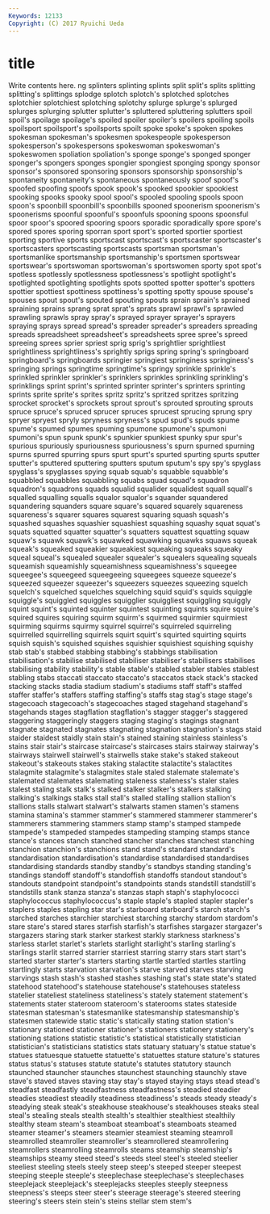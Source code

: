 ```yaml
---
Keywords: 12133 
Copyright: (C) 2017 Ryuichi Ueda
---
```


# title

Write contents here.
ng splinters
splinting splints split split's splits splitting splitting's splittings splodge splotch
splotch's splotched splotches splotchier splotchiest splotching splotchy splurge splurge's splurged
splurges splurging splutter splutter's spluttered spluttering splutters spoil spoil's spoilage
spoilage's spoiled spoiler spoiler's spoilers spoiling spoils spoilsport spoilsport's spoilsports
spoilt spoke spoke's spoken spokes spokesman spokesman's spokesmen spokespeople spokesperson
spokesperson's spokespersons spokeswoman spokeswoman's spokeswomen spoliation spoliation's sponge sponge's sponged
sponger sponger's spongers sponges spongier spongiest sponging spongy sponsor sponsor's
sponsored sponsoring sponsors sponsorship sponsorship's spontaneity spontaneity's spontaneous spontaneously spoof
spoof's spoofed spoofing spoofs spook spook's spooked spookier spookiest spooking
spooks spooky spool spool's spooled spooling spools spoon spoon's spoonbill
spoonbill's spoonbills spooned spoonerism spoonerism's spoonerisms spoonful spoonful's spoonfuls spooning
spoons spoonsful spoor spoor's spoored spooring spoors sporadic sporadically spore
spore's spored spores sporing sporran sport sport's sported sportier sportiest
sporting sportive sports sportscast sportscast's sportscaster sportscaster's sportscasters sportscasting sportscasts
sportsman sportsman's sportsmanlike sportsmanship sportsmanship's sportsmen sportswear sportswear's sportswoman sportswoman's
sportswomen sporty spot spot's spotless spotlessly spotlessness spotlessness's spotlight spotlight's
spotlighted spotlighting spotlights spots spotted spotter spotter's spotters spottier spottiest
spottiness spottiness's spotting spotty spouse spouse's spouses spout spout's spouted
spouting spouts sprain sprain's sprained spraining sprains sprang sprat sprat's
sprats sprawl sprawl's sprawled sprawling sprawls spray spray's sprayed sprayer
sprayer's sprayers spraying sprays spread spread's spreader spreader's spreaders spreading
spreads spreadsheet spreadsheet's spreadsheets spree spree's spreed spreeing sprees sprier
spriest sprig sprig's sprightlier sprightliest sprightliness sprightliness's sprightly sprigs spring
spring's springboard springboard's springboards springier springiest springiness springiness's springing springs
springtime springtime's springy sprinkle sprinkle's sprinkled sprinkler sprinkler's sprinklers sprinkles
sprinkling sprinkling's sprinklings sprint sprint's sprinted sprinter sprinter's sprinters sprinting
sprints sprite sprite's sprites spritz spritz's spritzed spritzes spritzing sprocket
sprocket's sprockets sprout sprout's sprouted sprouting sprouts spruce spruce's spruced
sprucer spruces sprucest sprucing sprung spry spryer spryest spryly spryness
spryness's spud spud's spuds spume spume's spumed spumes spuming spumone
spumone's spumoni spumoni's spun spunk spunk's spunkier spunkiest spunky spur
spur's spurious spuriously spuriousness spuriousness's spurn spurned spurning spurns spurred
spurring spurs spurt spurt's spurted spurting spurts sputter sputter's sputtered
sputtering sputters sputum sputum's spy spy's spyglass spyglass's spyglasses spying
squab squab's squabble squabble's squabbled squabbles squabbling squabs squad squad's
squadron squadron's squadrons squads squalid squalider squalidest squall squall's squalled
squalling squalls squalor squalor's squander squandered squandering squanders square square's
squared squarely squareness squareness's squarer squares squarest squaring squash squash's
squashed squashes squashier squashiest squashing squashy squat squat's squats squatted
squatter squatter's squatters squattest squatting squaw squaw's squawk squawk's squawked
squawking squawks squaws squeak squeak's squeaked squeakier squeakiest squeaking squeaks
squeaky squeal squeal's squealed squealer squealer's squealers squealing squeals squeamish
squeamishly squeamishness squeamishness's squeegee squeegee's squeegeed squeegeeing squeegees squeeze squeeze's
squeezed squeezer squeezer's squeezers squeezes squeezing squelch squelch's squelched squelches
squelching squid squid's squids squiggle squiggle's squiggled squiggles squigglier squiggliest
squiggling squiggly squint squint's squinted squinter squintest squinting squints squire
squire's squired squires squiring squirm squirm's squirmed squirmier squirmiest squirming
squirms squirmy squirrel squirrel's squirreled squirreling squirrelled squirrelling squirrels squirt
squirt's squirted squirting squirts squish squish's squished squishes squishier squishiest
squishing squishy stab stab's stabbed stabbing stabbing's stabbings stabilisation stabilisation's
stabilise stabilised stabiliser stabiliser's stabilisers stabilises stabilising stability stability's stable
stable's stabled stabler stables stablest stabling stabs staccati staccato staccato's
staccatos stack stack's stacked stacking stacks stadia stadium stadium's stadiums
staff staff's staffed staffer staffer's staffers staffing staffing's staffs stag
stag's stage stage's stagecoach stagecoach's stagecoaches staged stagehand stagehand's stagehands
stages stagflation stagflation's stagger stagger's staggered staggering staggeringly staggers staging
staging's stagings stagnant stagnate stagnated stagnates stagnating stagnation stagnation's stags
staid staider staidest staidly stain stain's stained staining stainless stainless's
stains stair stair's staircase staircase's staircases stairs stairway stairway's stairways
stairwell stairwell's stairwells stake stake's staked stakeout stakeout's stakeouts stakes
staking stalactite stalactite's stalactites stalagmite stalagmite's stalagmites stale staled stalemate
stalemate's stalemated stalemates stalemating staleness staleness's staler stales stalest staling
stalk stalk's stalked stalker stalker's stalkers stalking stalking's stalkings stalks
stall stall's stalled stalling stallion stallion's stallions stalls stalwart stalwart's
stalwarts stamen stamen's stamens stamina stamina's stammer stammer's stammered stammerer
stammerer's stammerers stammering stammers stamp stamp's stamped stampede stampede's stampeded
stampedes stampeding stamping stamps stance stance's stances stanch stanched stancher
stanches stanchest stanching stanchion stanchion's stanchions stand stand's standard standard's
standardisation standardisation's standardise standardised standardises standardising standards standby standby's standbys
standing standing's standings standoff standoff's standoffish standoffs standout standout's standouts
standpoint standpoint's standpoints stands standstill standstill's standstills stank stanza stanza's
stanzas staph staph's staphylococci staphylococcus staphylococcus's staple staple's stapled stapler
stapler's staplers staples stapling star star's starboard starboard's starch starch's
starched starches starchier starchiest starching starchy stardom stardom's stare stare's
stared stares starfish starfish's starfishes stargazer stargazer's stargazers staring stark
starker starkest starkly starkness starkness's starless starlet starlet's starlets starlight
starlight's starling starling's starlings starlit starred starrier starriest starring starry
stars start start's started starter starter's starters starting startle startled
startles startling startlingly starts starvation starvation's starve starved starves starving
starvings stash stash's stashed stashes stashing stat's state state's stated
statehood statehood's statehouse statehouse's statehouses stateless statelier stateliest stateliness stateliness's
stately statement statement's statements stater stateroom stateroom's staterooms states stateside
statesman statesman's statesmanlike statesmanship statesmanship's statesmen statewide static static's statically
stating station station's stationary stationed stationer stationer's stationers stationery stationery's
stationing stations statistic statistic's statistical statistically statistician statistician's statisticians statistics
stats statuary statuary's statue statue's statues statuesque statuette statuette's statuettes
stature stature's statures status status's statuses statute statute's statutes statutory
staunch staunched stauncher staunches staunchest staunching staunchly stave stave's staved
staves staving stay stay's stayed staying stays stead stead's steadfast
steadfastly steadfastness steadfastness's steadied steadier steadies steadiest steadily steadiness steadiness's
steads steady steady's steadying steak steak's steakhouse steakhouse's steakhouses steaks
steal steal's stealing steals stealth stealth's stealthier stealthiest stealthily stealthy
steam steam's steamboat steamboat's steamboats steamed steamer steamer's steamers steamier
steamiest steaming steamroll steamrolled steamroller steamroller's steamrollered steamrollering steamrollers steamrolling
steamrolls steams steamship steamship's steamships steamy steed steed's steeds steel
steel's steeled steelier steeliest steeling steels steely steep steep's steeped
steeper steepest steeping steeple steeple's steeplechase steeplechase's steeplechases steeplejack steeplejack's
steeplejacks steeples steeply steepness steepness's steeps steer steer's steerage steerage's
steered steering steering's steers stein stein's steins stellar stem stem's
